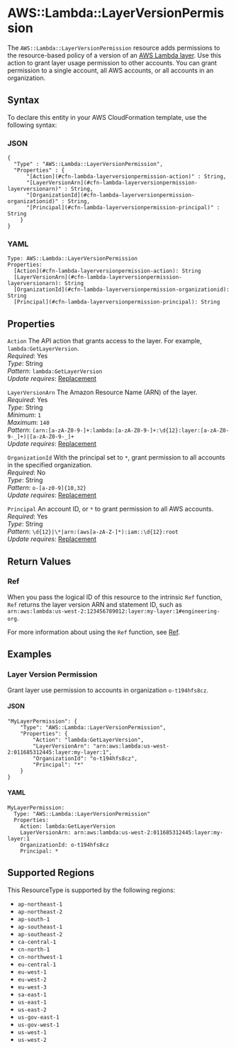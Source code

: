 # AWS::Lambda::LayerVersionPermission<a name="aws-resource-lambda-layerversionpermission"></a>

The `AWS::Lambda::LayerVersionPermission` resource adds permissions to the resource\-based policy of a version of an [AWS Lambda layer](https://docs.aws.amazon.com/lambda/latest/dg/configuration-layers.html)\. Use this action to grant layer usage permission to other accounts\. You can grant permission to a single account, all AWS accounts, or all accounts in an organization\.

## Syntax<a name="aws-resource-lambda-layerversionpermission-syntax"></a>

To declare this entity in your AWS CloudFormation template, use the following syntax:

### JSON<a name="aws-resource-lambda-layerversionpermission-syntax.json"></a>

```
{
  "Type" : "AWS::Lambda::LayerVersionPermission",
  "Properties" : {
      "[Action](#cfn-lambda-layerversionpermission-action)" : String,
      "[LayerVersionArn](#cfn-lambda-layerversionpermission-layerversionarn)" : String,
      "[OrganizationId](#cfn-lambda-layerversionpermission-organizationid)" : String,
      "[Principal](#cfn-lambda-layerversionpermission-principal)" : String
    }
}
```

### YAML<a name="aws-resource-lambda-layerversionpermission-syntax.yaml"></a>

```
Type: AWS::Lambda::LayerVersionPermission
Properties: 
  [Action](#cfn-lambda-layerversionpermission-action): String
  [LayerVersionArn](#cfn-lambda-layerversionpermission-layerversionarn): String
  [OrganizationId](#cfn-lambda-layerversionpermission-organizationid): String
  [Principal](#cfn-lambda-layerversionpermission-principal): String
```

## Properties<a name="aws-resource-lambda-layerversionpermission-properties"></a>

`Action`  <a name="cfn-lambda-layerversionpermission-action"></a>
The API action that grants access to the layer\. For example, `lambda:GetLayerVersion`\.  
*Required*: Yes  
*Type*: String  
*Pattern*: `lambda:GetLayerVersion`  
*Update requires*: [Replacement](https://docs.aws.amazon.com/AWSCloudFormation/latest/UserGuide/using-cfn-updating-stacks-update-behaviors.html#update-replacement)

`LayerVersionArn`  <a name="cfn-lambda-layerversionpermission-layerversionarn"></a>
The Amazon Resource Name \(ARN\) of the layer\.  
*Required*: Yes  
*Type*: String  
*Minimum*: `1`  
*Maximum*: `140`  
*Pattern*: `(arn:[a-zA-Z0-9-]+:lambda:[a-zA-Z0-9-]+:\d{12}:layer:[a-zA-Z0-9-_]+)|[a-zA-Z0-9-_]+`  
*Update requires*: [Replacement](https://docs.aws.amazon.com/AWSCloudFormation/latest/UserGuide/using-cfn-updating-stacks-update-behaviors.html#update-replacement)

`OrganizationId`  <a name="cfn-lambda-layerversionpermission-organizationid"></a>
With the principal set to `*`, grant permission to all accounts in the specified organization\.  
*Required*: No  
*Type*: String  
*Pattern*: `o-[a-z0-9]{10,32}`  
*Update requires*: [Replacement](https://docs.aws.amazon.com/AWSCloudFormation/latest/UserGuide/using-cfn-updating-stacks-update-behaviors.html#update-replacement)

`Principal`  <a name="cfn-lambda-layerversionpermission-principal"></a>
An account ID, or `*` to grant permission to all AWS accounts\.  
*Required*: Yes  
*Type*: String  
*Pattern*: `\d{12}|\*|arn:(aws[a-zA-Z-]*):iam::\d{12}:root`  
*Update requires*: [Replacement](https://docs.aws.amazon.com/AWSCloudFormation/latest/UserGuide/using-cfn-updating-stacks-update-behaviors.html#update-replacement)

## Return Values<a name="aws-resource-lambda-layerversionpermission-return-values"></a>

### Ref<a name="aws-resource-lambda-layerversionpermission-return-values-ref"></a>

 When you pass the logical ID of this resource to the intrinsic `Ref` function, `Ref` returns the layer version ARN and statement ID, such as `arn:aws:lambda:us-west-2:123456789012:layer:my-layer:1#engineering-org`\.

For more information about using the `Ref` function, see [Ref](https://docs.aws.amazon.com/AWSCloudFormation/latest/UserGuide/intrinsic-function-reference-ref.html)\.

## Examples<a name="aws-resource-lambda-layerversionpermission--examples"></a>

### Layer Version Permission<a name="aws-resource-lambda-layerversionpermission--examples--Layer_Version_Permission"></a>

Grant layer use permission to accounts in organization `o-t194hfs8cz`\.

#### JSON<a name="aws-resource-lambda-layerversionpermission--examples--Layer_Version_Permission--json"></a>

```
"MyLayerPermission": {
    "Type": "AWS::Lambda::LayerVersionPermission",
    "Properties": {
        "Action": "lambda:GetLayerVersion",
        "LayerVersionArn": "arn:aws:lambda:us-west-2:011685312445:layer:my-layer:1",
        "OrganizationId": "o-t194hfs8cz",
        "Principal": "*"
    }
}
```

#### YAML<a name="aws-resource-lambda-layerversionpermission--examples--Layer_Version_Permission--yaml"></a>

```
MyLayerPermission:
  Type: "AWS::Lambda::LayerVersionPermission"
  Properties:
    Action: lambda:GetLayerVersion
    LayerVersionArn: arn:aws:lambda:us-west-2:011685312445:layer:my-layer:1
    OrganizationId: o-t194hfs8cz
    Principal: *
```

## Supported Regions

This ResourceType is supported by the following regions:

- `ap-northeast-1`
- `ap-northeast-2`
- `ap-south-1`
- `ap-southeast-1`
- `ap-southeast-2`
- `ca-central-1`
- `cn-north-1`
- `cn-northwest-1`
- `eu-central-1`
- `eu-west-1`
- `eu-west-2`
- `eu-west-3`
- `sa-east-1`
- `us-east-1`
- `us-east-2`
- `us-gov-east-1`
- `us-gov-west-1`
- `us-west-1`
- `us-west-2`
